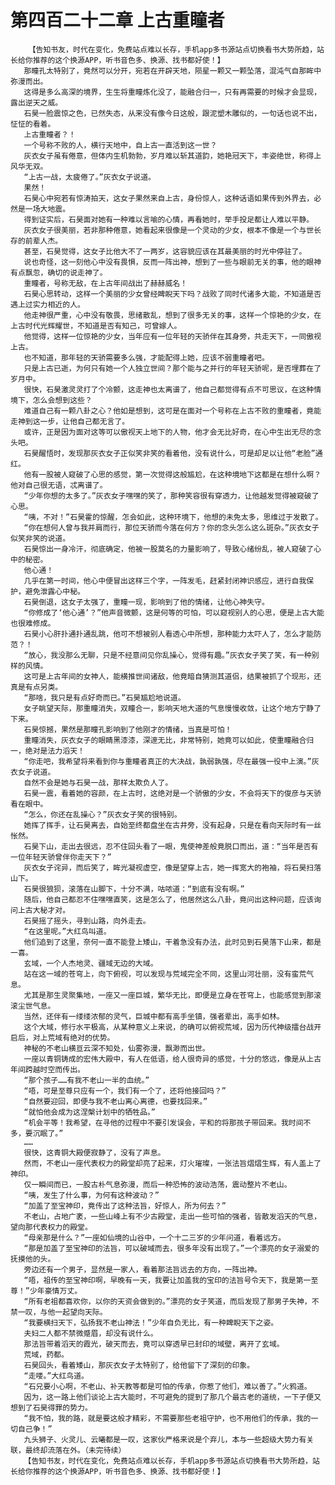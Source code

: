 # 第四百二十二章 上古重瞳者
        【告知书友，时代在变化，免费站点难以长存，手机app多书源站点切换看书大势所趋，站长给你推荐的这个换源APP，听书音色多、换源、找书都好使！】
       那瞳孔太特别了，竟然可以分开，宛若在开辟天地，陨星一颗又一颗坠落，混沌气自那眸中弥漫而出。
       这得是多么高深的境界，生生将重瞳炼化没了，能融合归一，只有再需要的时候才会显现，露出逆天之威。
       石昊一脸震惊之色，已然失态，从来没有像今日这般，跟泥塑木雕似的，一句话也说不出，怔怔的看着。
       上古重瞳者？！
       一个号称不败的人，横行天地中，自上古一直活到这一世？
       灰衣女子虽有倦意，但体内生机勃勃，岁月难以斩其道韵，她艳冠天下，丰姿绝世，称得上风华无双。
       “上古一战，太疲倦了。”灰衣女子说道。
       果然！
       石昊心中宛若有惊涛拍天，这女子果然来自上古，身份惊人，这种话语如果传到外界去，必然是一场大地震。
       得到证实后，石昊面对她有一种难以言喻的心情，再看她时，举手投足都让人难以平静。
       灰衣女子很美丽，若非那种倦意，她看起来很像是一个灵动的少女，根本不像是一个与世长存的前辈人杰。
       甚至，石昊觉得，这女子比他大不了一两岁，这容貌应该在其最美丽的时光中停驻了。
       说也奇怪，这一刻他心中没有畏惧，反而一阵出神，想到了一些与眼前无关的事，他的眼神有点飘忽，确切的说走神了。
       重瞳者，号称无敌，在上古年间战出了赫赫威名！
       石昊心思转动，这样一个美丽的少女曾经睥睨天下吗？战败了同时代诸多大能，不知道是否遇上过实力相近的人。
       他走神很严重，心中没有敬畏，思绪散乱，想到了很多无关的事，这样一个惊艳的少女，在上古时代光辉耀世，不知道是否有知己，可曾嫁人。
       他觉得，这样一位惊艳的少女，当年应有一位年轻的天骄伴在其身旁，共走天下，一同傲视上古。
       也不知道，那年轻的天骄需要多么强，才能配得上她，应该不弱重瞳者吧。
       只是上古已逝，为何只有她一个人独立世间？那个能与之并行的年轻天骄呢，是否埋葬在了岁月中。
       很快，石昊激灵灵打了个冷颤，这走神也太离谱了，他自己都觉得有点不可思议，在这种情境下，怎么会想到这些？
       难道自己有一颗八卦之心？他如是想到，这可是在面对一个号称在上古不败的重瞳者，竟能走神到这一步，让他自己都无言了。
       或许，正是因为面对这等可以傲视天上地下的人物，他才会无比好奇，在心中生出无尽的念头吧。
       石昊醒悟时，发现那灰衣女子正似笑非笑的看着他，没有说什么，可是却足以让他“老脸”通红。
       他有一股被人窥破了心思的感觉，第一次觉得这般尴尬，在这种境地下这都是在想什么啊？他对自己很无语，忒离谱了。
       “少年你想的太多了。”灰衣女子嘿嘿的笑了，那种笑容很有穿透力，让他越发觉得被窥破了心思。
       “咦，不对！”石昊霍的惊醒，怎会如此，这种环境下，他想的未免太多，思维过于发散了。
       “你在想何人曾与我并肩而行，那位天骄而今落在何方？你的念头怎么这么斑杂。”灰衣女子似笑非笑的说道。
       石昊惊出一身冷汗，彻底确定，他被一股莫名的力量影响了，导致心绪纷乱，被人窥破了心中的秘密。
       他心通！
       几乎在第一时间，他心中便冒出这样三个字，一阵发毛，赶紧封闭神识感应，进行自我保护，避免泄露心中秘。
       石昊倒退，这女子太强了，重瞳一现，影响到了他的情绪，让他心神失守。
       “你修成了‘他心通’？”他声音微颤，这是何等的可怕，可以窥视别人的心思，便是上古大能也很难修成。
       石昊小心肝扑通扑通乱跳，他可不想被别人看透心中所想，那种能力太吓人了，怎么才能防范？！
       “放心，我没那么无聊，只是不经意间见你乱操心，觉得有趣。”灰衣女子笑了笑，有一种别样的风情。
       这可是上古年间的女神人，能横推世间诸敌，他竟暗自猜测其道侣，结果被抓了个现形，还真是有点另类。
       “那啥，我只是有点好奇而已。”石昊尴尬地说道。
       女子眺望天际，那重瞳消失，双瞳合一，影响天地大道的气息慢慢收敛，让这个地方宁静了下来。
       石昊惊撼，果然是那瞳孔影响到了他刚才的情绪，当真是可怕！
       重瞳消失，灰衣女子的眼睛黑漆漆，深邃无比，非常特别，她竟可以如此，使重瞳融合归一，绝对是法力滔天！
       “你走吧，我希望将来看到你与重瞳者真正的大决战，孰弱孰强，尽在最强一役中上演。”灰衣女子说道。
       自然不会是她与石昊一战，那样太欺负人了。
       石昊一震，看着她的容颜，在上古时，这绝对是一个骄傲的少女，不会将天下的俊彦与天骄看在眼中。
       “怎么，你还在乱操心？”灰衣女子笑的很特别。
       她挥了挥手，让石昊离去，自始至终都盘坐在古井旁，没有起身，只是在看向天际时有一丝怅然。
       石昊下山，走出去很远，忍不住回头看了一眼，鬼使神差般竟脱口而出，道：“当年是否有一位年轻天骄曾伴你走天下？”
       灰衣女子诧异，而后笑了，眸光凝视虚空，像是望穿上古，她一挥宽大的袍袖，将石昊扫落山下。
       石昊很狼狈，滚落在山脚下，十分不满，咕哝道：“到底有没有啊。”
       随后，他自己都忍不住嘿嘿直笑，这是怎么了，他居然这么八卦，竟问出这种问题，应该询问上古大秘才对。
       石昊摇了摇头，寻到山路，向外走去。
       “在这里呢。”大红鸟叫道。
       他们追到了这里，奈何一直不能登上矮山，干着急没有办法，此时见到石昊落下山来，都是一喜。
       玄域，一个人杰地灵、疆域无边的大域。
       站在这一域的苍穹上，向下俯视，可以发现与荒域完全不同，这里山河壮丽，没有蛮荒气息。
       尤其是那生灵聚集地，一座又一座巨城，繁华无比，即便是立身在苍穹上，也能感觉到那滚滚尘世气息。
       当然，还伴有一缕缕浓郁的灵气，巨城中都有高手坐镇，强者辈出，高手如林。
       这个大域，修行水平极高，从某种意义上来说，的确可以俯视荒域，因为历代神级擂台战开启后，对上荒域有绝对的优势。
       神秘的不老山横亘云深不知处，仙雾弥漫，飘渺而出世。
       一座以青铜铸成的宏伟大殿中，有人在低语，给人很奇异的感觉，十分的悠远，像是从上古年间跨越时空而传出。
       “那个孩子……有我不老山一半的血统。”
       “唔，可是至尊只应有一个，我们有一个了，还将他接回吗？”
       “自然要迎回，即便与我不老山离心离德，也要找回来。”
       “就怕他会成为这涅槃计划中的牺牲品。”
       “机会平等！我希望，在寻他的过程中不要引发误会，平和的将那孩子带回来。我时间不多，要沉眠了。”
       ……
       很快，这青铜大殿便寂静了，没有了声息。
       然而，不老山一座代表权力的殿堂却亮了起来，灯火璀璨，一张法旨熠熠生辉，有人盖上了神印。
       仅一瞬间而已，一股古朴气息弥漫，而后一种恐怖的波动浩荡，震动整片不老山。
       “咦，发生了什么事，为何有这种波动？”
       “加盖了至宝神印，竟传出了这种法旨，好惊人，所为何去？”
       不老山，占地广袤，一些山峰上有不少古殿堂，走出一些可怕的强者，皆散发滔天的气息，望向那代表权力的殿堂。
       “母亲那是什么？”一座如仙境的山谷中，一个十二三岁的少年问道，看着远方。
       “那是加盖了至宝神印的法旨，可以破域而去，很多年没有出现了。”一个漂亮的女子溺爱的抚摸他的头。
       旁边还有一个男子，显然是一家人，看着那法旨远去的方向，一阵出神。
       “唔，祖传的至宝神印啊，早晚有一天，我要让加盖我的宝印的法旨号令天下，我是第一至尊！”少年豪情万丈。
       “所有老祖都喜欢你，以你的天资会做到的。”漂亮的女子笑道，而后发现了那男子失神，不禁一叹，与他一起望向天际。
       “我要横扫天下，弘扬我不老山神法！”少年自负无比，有一种睥睨天下之姿。
       夫妇二人都不禁微蹙眉，却没有说什么。
       那法旨带着滔天的霞光，破天而去，竟可以穿透早已封印的域壁，离开了玄域。
       荒域，药都。
       石昊回头，看着矮山，那灰衣女子太特别了，给他留下了深刻的印象。
       “走喽。”大红鸟道。
       “石兄要小心啊，不老山、补天教等都是可怕的传承，你惹了他们，难以善了。”火鸦道。
       因为，这一路上他们谈论上古大能时，不可避免的提到了那几个最古老的道统，一下子便又想到了石昊得罪的势力。
       “我不怕，我的路，就是要这般才精彩，不需要那些老祖守护，也不用他们的传承，我的一切自己争！”
       九头狮子、火灵儿、云曦都是一叹，这家伙严格来说是个弃儿，本与一些超级大势力有关联，最终却流落在外。（未完待续）
       【告知书友，时代在变化，免费站点难以长存，手机app多书源站点切换看书大势所趋，站长给你推荐的这个换源APP，听书音色多、换源、找书都好使！】
